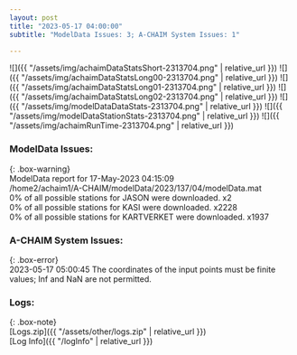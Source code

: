 ```yaml
---
layout: post
title: "2023-05-17 04:00:00"
subtitle: "ModelData Issues: 3; A-CHAIM System Issues: 1"

---
```


![]({{ "/assets/img/achaimDataStatsShort-2313704.png" | relative_url }})
![]({{ "/assets/img/achaimDataStatsLong00-2313704.png" | relative_url }})
![]({{ "/assets/img/achaimDataStatsLong01-2313704.png" | relative_url }})
![]({{ "/assets/img/achaimDataStatsLong02-2313704.png" | relative_url }})
![]({{ "/assets/img/modelDataDataStats-2313704.png" | relative_url }})
![]({{ "/assets/img/modelDataStationStats-2313704.png" | relative_url }})
![]({{ "/assets/img/achaimRunTime-2313704.png" | relative_url }})


### ModelData Issues:  
  
{: .box-warning}  
 ModelData report for 17-May-2023 04:15:09   
 /home2/achaim1/A-CHAIM/modelData/2023/137/04/modelData.mat   
 0% of all possible stations for JASON were downloaded. x2   
 0% of all possible stations for KASI were downloaded. x2228   
 0% of all possible stations for KARTVERKET were downloaded. x1937   
  
### A-CHAIM System Issues:  
  
{: .box-error}  
2023-05-17 05:00:45 The coordinates of the input points must be finite values; Inf and NaN are not permitted.  

### Logs:  
  
{: .box-note}  
[Logs.zip]({{ "/assets/other/logs.zip" | relative_url }})  
[Log Info]({{ "/logInfo" | relative_url }})  
